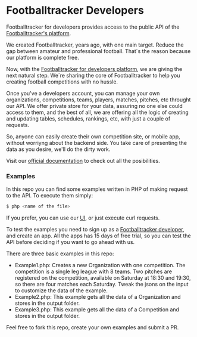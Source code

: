# Footballtracker Developers

Footballtracker for developers provides access to the public API of the [Footballtracker's platform](https://www.football-tracker.com).

We created Footballtracker, years ago, with one main target. Reduce the gap between amateur and professional football. That´s the reason because our platform is complete free.

Now, with the [Footballtracker for developers platform](https://www.developers.football-tracker.com), we are giving the next natural step. We´re sharing the core of Footballtracker to help you creating football competitions with no hussle.

Once you've a developers account, you can manage your own organizations, competitions, teams, players, matches, pitches, etc throught our API. We offer private store for your data, assuring no one else could access to them, and the best of all, we are offering all the logic of creating and updating tables, schedules, rankings, etc, with just a couple of requests.

So, anyone can easily create their own competition site, or mobile app, without worriyng about the backend side. You take care of presenting the data as you desire, we'll do the dirty work.

Visit our [official documentation](https://www.developers.football-tracker.com/documentation) to check out all the posibilities.

### Examples

In this repo you can find some examples written in PHP of making request to the API. To execute them simply:
```sh
$ php <name of the file>
```
If you prefer, you can use our [UI](https://www.developers.football-tracker.com/documentation), or just execute curl requests. 

To test the examples you need to sign up as a [Footballtracker developer](https://www.developers.football-tracker.com/signup), and create an app. All the apps has 15 days of free trial, so you can test the API before deciding if you want to go ahead with us.

There are three basic examples in this repo:
- Example1.php: Creates a new Organization with one competition. The competition is a single leg league with 8 teams.
Two pitches are registered on the competition, available on Saturday at 18:30 and 19:30, so there are four matches each Saturday. Tweak the jsons on the input to customize the data of the example.
- Example2.php: This example gets all the data of a Organization and stores in the output folder.
- Example3.php: This example gets all the data of a Competition and stores in the output folder.

Feel free to fork this repo, create your own examples and submit a PR.
